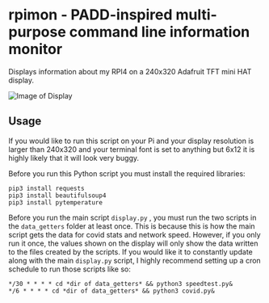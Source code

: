 # rpimon - PADD-inspired multi-purpose command line information monitor

Displays information about my RPI4 on a 240x320 Adafruit TFT mini HAT display.

![Image of Display](https://i.imgur.com/XsyPKPx.png)

## Usage

If you would like to run this script on your Pi and your display resolution is larger than 240x320 and your terminal font is set to anything but 6x12 it is highly likely that it will look very buggy.

Before you run this Python script you must install the required libraries:
```
pip3 install requests
pip3 install beautifulsoup4
pip3 install pytemperature
```

Before you run the main script `display.py` , you must run the two scripts in the `data_getters` folder at least once. This is because this is how the main script gets the data for covid stats and network speed. However, if you only run it once, the values shown on the display will only show the data written to the files created by the scripts. If you would like it to constantly update along with the main `display.py` script, I highly recommend setting up a cron schedule to run those scripts like so:
```
*/30 * * * * cd *dir of data_getters* && python3 speedtest.py&
*/6 * * * * cd *dir of data_getters* && python3 covid.py&
```
